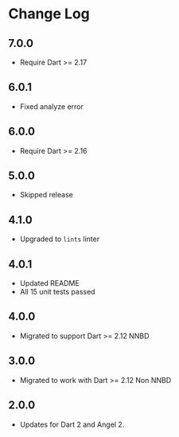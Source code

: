 # Change Log

## 7.0.0

* Require Dart >= 2.17

## 6.0.1

* Fixed analyze error

## 6.0.0

* Require Dart >= 2.16

## 5.0.0

* Skipped release

## 4.1.0

* Upgraded to `lints` linter

## 4.0.1

* Updated README
* All 15 unit tests passed

## 4.0.0

* Migrated to support Dart >= 2.12 NNBD

## 3.0.0

* Migrated to work with Dart >= 2.12 Non NNBD

## 2.0.0

* Updates for Dart 2 and Angel 2.
